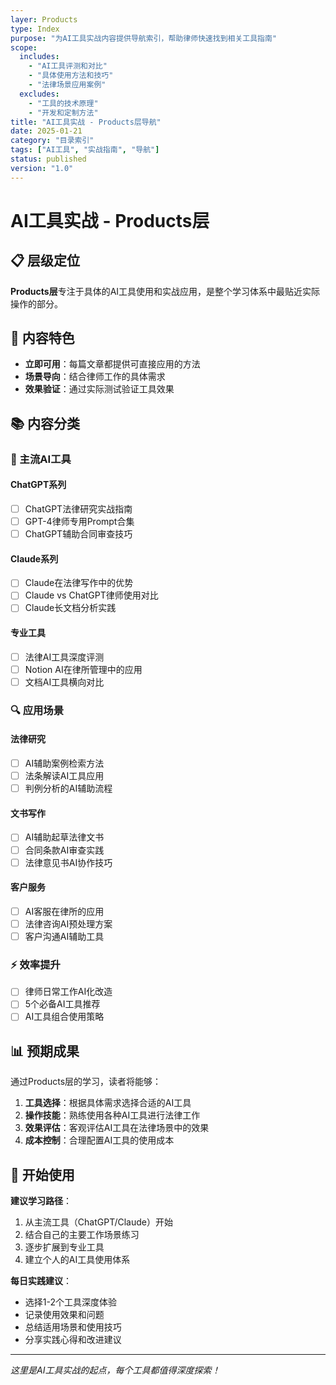 ```yaml
---
layer: Products
type: Index
purpose: "为AI工具实战内容提供导航索引，帮助律师快速找到相关工具指南"
scope:
  includes:
    - "AI工具评测和对比"
    - "具体使用方法和技巧"
    - "法律场景应用案例"
  excludes:
    - "工具的技术原理"
    - "开发和定制方法"
title: "AI工具实战 - Products层导航"
date: 2025-01-21
category: "目录索引"
tags: ["AI工具", "实战指南", "导航"]
status: published
version: "1.0"
---
```


# AI工具实战 - Products层

## 📋 层级定位
**Products层**专注于具体的AI工具使用和实战应用，是整个学习体系中最贴近实际操作的部分。

## 🎯 内容特色
- **立即可用**：每篇文章都提供可直接应用的方法
- **场景导向**：结合律师工作的具体需求
- **效果验证**：通过实际测试验证工具效果

## 📚 内容分类

### 🤖 主流AI工具
#### ChatGPT系列
- [ ] ChatGPT法律研究实战指南
- [ ] GPT-4律师专用Prompt合集
- [ ] ChatGPT辅助合同审查技巧

#### Claude系列  
- [ ] Claude在法律写作中的优势
- [ ] Claude vs ChatGPT律师使用对比
- [ ] Claude长文档分析实践

#### 专业工具
- [ ] 法律AI工具深度评测
- [ ] Notion AI在律所管理中的应用
- [ ] 文档AI工具横向对比

### 🔍 应用场景
#### 法律研究
- [ ] AI辅助案例检索方法
- [ ] 法条解读AI工具应用
- [ ] 判例分析的AI辅助流程

#### 文书写作
- [ ] AI辅助起草法律文书
- [ ] 合同条款AI审查实践
- [ ] 法律意见书AI协作技巧

#### 客户服务
- [ ] AI客服在律所的应用
- [ ] 法律咨询AI预处理方案
- [ ] 客户沟通AI辅助工具

### ⚡ 效率提升
- [ ] 律师日常工作AI化改造
- [ ] 5个必备AI工具推荐
- [ ] AI工具组合使用策略

## 📊 预期成果

通过Products层的学习，读者将能够：

1. **工具选择**：根据具体需求选择合适的AI工具
2. **操作技能**：熟练使用各种AI工具进行法律工作
3. **效果评估**：客观评估AI工具在法律场景中的效果
4. **成本控制**：合理配置AI工具的使用成本

## 🚀 开始使用

**建议学习路径**：
1. 从主流工具（ChatGPT/Claude）开始
2. 结合自己的主要工作场景练习
3. 逐步扩展到专业工具
4. 建立个人的AI工具使用体系

**每日实践建议**：
- 选择1-2个工具深度体验
- 记录使用效果和问题
- 总结适用场景和使用技巧
- 分享实践心得和改进建议

---
*这里是AI工具实战的起点，每个工具都值得深度探索！*